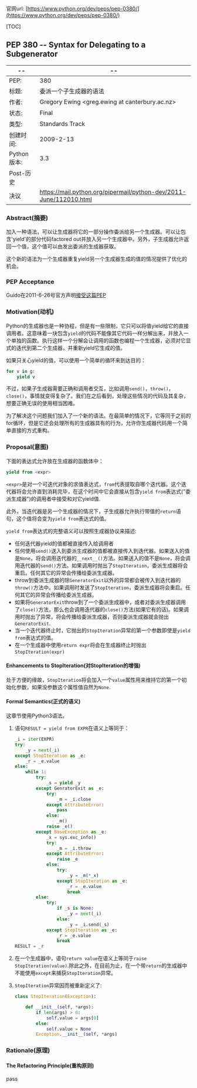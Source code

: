 官网url: [https://www.python.org/dev/peps/pep-0380/](https://www.python.org/dev/peps/pep-0380/)

[TOC]

## PEP 380 -- Syntax for Delegating to a Subgenerator

-- | --
-- | --
PEP: | 380
标题: | 委派一个子生成器的语法
作者: | Gregory Ewing <greg.ewing at canterbury.ac.nz>
状态: | Final
类型: | Standards Track
创建时间: | 2009-2-13
Python版本: | 3.3
Post-历史 | 
决议 | https://mail.python.org/pipermail/python-dev/2011-June/112010.html

### Abstract(摘要)

加入一种语法，可以让生成器将它的一部分操作委派给另一个生成器。可以让包含'yield'的部分代码factored out并放入另一个生成器中。另外，子生成器允许返回一个值，这个值可以由发出委派的生成器获取。

这个新的语法为一个生成器重复yield另一个生成器生成的值的情况提供了优化的机会。

### PEP Acceptance

Guido在2011-6-26号官方声明[接受这篇PEP](https://mail.python.org/pipermail/python-dev/2011-June/112010.html)

### Motivation(动机)

Python的生成器也是一种协程，但是有一些限制，它只可以将值yield给它的直接调用者。这意味着一块包含`yield`的代码不能像其它代码一样分解出来，并放入一个单独的函数。执行这样一个分解会让调用的函数也编程一个生成器，必须对它显式的迭代到第二个生成器，并重新yield它生成的值。

如果只关心yield的值，可以使用一个简单的循环来到达目的：

```python
for v in g:
    yield v
```

不过，如果子生成器需要正确和调用者交互，比如调用`send()`，`throw()`，`close()`，事情就变得复杂了。我们在之后看到，处理这些情况的代码及其复杂，想要正确无误的使用相当困难。

为了解决这个问题我们加入了一个新的语法。在最简单的情况下，它等同于之前的for循环，但是它还会处理所有的生成器具有的行为，允许你生成器代码用一个简单直接的方式重构。

### Proposal(意图)

下面的表达式允许放在生成器的函数体中：

```python
yield from <expr>
```

`<expr>`是对一个可迭代对象的求值表达式，`from`代表提取自哪个迭代器。这个迭代器将会允许直到消耗完毕，在这个时间中它会直接从包含`yield from`表达式("委派生成器")的调用者中接受和对它yield值.

此外，当迭代器是另一个生成器的情况下，子生成器允许执行带值的`return`语句，这个值将会变为`yield from`表达式的值。

`yield from`表达式的完整语义可以按照生成器协议来描述:

- 任何迭代器yield的值都被直接传入给调用者
- 任何使用`send()`送入到委派生成器的值都被直接传入到迭代器。如果送入的值是`None`，将会调用迭代器的`__next__()`方法。如果送入的值不是`None`，将会调用迭代器的`send()`方法。如果调用时抛出了`StopIteration`，委派生成器将会重启。任何其它的异常会传播给委派生成器。
- throw到委派生成器的除`GeneratorExit`以外的异常都会被传入到迭代器的`throw()`方法中。如果调用时发送了`StopIteration`，委派生成器将会重启。任何其它的异常会传播给委派生成器。
- 如果将`GeneratorExit`throw到了一个委派生成器中，或者对委派生成器调用了`close()`方法，那么也会调用迭代器的`close()`方法(如果它有的话)。如果调用时抛出了异常，将会传播给委派生成器，否则委派生成器就会抛出`GeneratorExit`.
- 当一个迭代器终止时，它抛出的`StopIteration`异常的第一个参数即使是`yield from`表达式的值。
- 在一个生成器中使用`return expr`将会在生成器终止时抛出`StopIteration(expr)`

#### Enhancements to StopIteration(对StopIteration的增强)

处于方便的缘故，`StopIteration`将会加入一个`value`属性用来维持它的第一个初始化参数，如果没参数这个属性值自然为`None`.

#### Formal Semantics(正式的语义)

这章节使用Python3语法。

1. 语句`RESULT = yield from EXPR`在语义上等同于：

    ```python
    _i = iter(EXPR)
    try:
        _y = next(_i)
    except StopIteration as _e:
        _r = _e.value
    else:
        while 1:
            try:
                _s = yield _y
            except GenratorExit as _e:
                try:
                    _m = _i.close
                except AttributeError:
                    pass
                else:
                    _m()
                raise _e()
            except BaseException as _e:
                _x = sys.exc_info()
                try:
                    _m = _i.throw
                except AttributeError:
                    raise _e
                else:
                    try:
                        _y = _m(*_x)
                    except StopIteration as _e:
                        _r = _e.value
                        break
            else:
                try:
                    if _s is None:
                        _y = next(_i)
                    else:
                        _y = _i.send(_s)
                except StopIteration as _e:
                    _r = _e.value
                    break
    RESULT = _r
    ```

2. 在一个生成器中，语句`return value`在语义上等同于`raise StopIteration(value)`.除此之外，在目前为止，在一个带`return`的生成器中不能使用`except`来捕获`StopIteration`异常。

3. `StopIteration`异常因而被重新定义了:

    ```python
    class StopIteration(Exception):

        def __init__(self, *args):
            if len(args) > 0:
                self.value = args[0]
            else:
                self.value = None
            Exception.__init__(self, *args)
    ```

### Rationale(原理)

#### The Refactoring Principle(重构原则)

pass